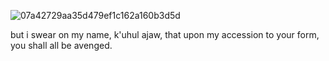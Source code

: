 
![07a42729aa35d479ef1c162a160b3d5d](https://github.com/user-attachments/assets/4f1c93dc-c0d4-4fea-9b11-e13b498460e8)

but i swear on my name, k'uhul ajaw, that upon my accession to your form, you shall all be avenged.
